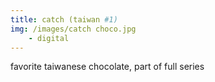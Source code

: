 ```yaml
---
title: catch (taiwan #1)
img: /images/catch choco.jpg
    - digital
---
```


favorite taiwanese chocolate, part of full series


